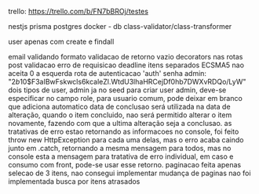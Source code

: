 trello: https://trello.com/b/FN7bBROj/testes

nestjs
prisma
postgres
docker - db
class-validator/class-transformer

user apenas com create e findall

email validando formato
validacao de retorno vazio
decorators nas rotas post
validacao erro de requisicao
deadline itens separados
ECSMA5 nao aceita 0 a esquerda
rota de autenticacao 'auth'
senha admin: "$2b$10$F3aIBwFskwcls6kcaleZl.WtdU3lhaHRCejDf0hb7DWXvRDQo/LyW"
dois tipos de user, admin ja no seed
para criar user admin, deve-se especificar no campo role, para usuario comum, pode deixar em branco que adiciona automatico
data de conclusao será utilizada na data de alteração, quando o item concluido, nao será permitido alterar o item novamente, fazendo com que a ultima alteração seja a conclusao.
as tratativas de erro estao retornando as informacoes no console, foi feito throw new HttpException para cada uma delas, mas o erro acaba caindo junto em .catch, retornando a mesma mensagem para todos, mas no console esta a mensagem para tratativa de erro individual, em caso e consumo com front, pode-se usar esse retorno.
paginacao feita apenas selecao de 3 itens, nao consegui implementar mudança de paginas
nao foi implementada busca por itens atrasados